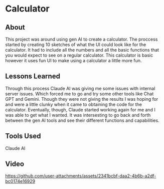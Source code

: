 # Calculator

## About
This project was around using gen AI to create a calculator. The proccess started by creating 10 sketches of what the UI could look like for the calculator. It had to include all the numbers and all the basic functions that you would expect to see on a regular calculator. This calculator is basic however it uses fun UI to make using a calculator a little more fun.

## Lessons Learned
Through this process Claude AI was giving me some issues with internal server issues. Which forced me to go and try some other tools like Chat GPT and Gemini. Though they were not giving the results I was hoping for and were a little clunky when it came to obtaining the code for the calculator. Eventually, though, Claude started working again for me and I was able to get what I wanted. It was intersesting to go back and forth between the gen AI tools and see their different functions and capabilities. 

## Tools Used
Claude AI

## Video



https://github.com/user-attachments/assets/2341bcbf-daa2-4b6b-a2df-bc0174e16929

